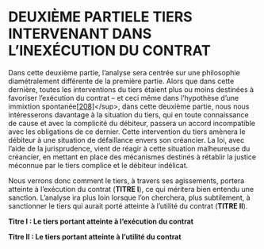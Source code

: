 # DEUXIÈME PARTIELE TIERS INTERVENANT DANS L’INEXÉCUTION DU CONTRAT

Dans cette deuxième partie, l’analyse sera centrée sur une philosophie diamétralement différente de la première partie. Alors que dans cette dernière, toutes les interventions du tiers étaient plus ou moins destinées à favoriser l’exécution du contrat – et ceci même dans l’hypothèse d’une immixtion spontanée[\[208\]](../untitled/titre-ii-lintervention-spontanee/chapitre-ii-la-violation-du-principe-de-non-immixtion-dans-le-contrat/section_2_les_effets_de_limmixtion-184.md#11397449176964-footnote-208)&lt;/sup&gt;, dans cette deuxième partie, nous nous intéresserons davantage à la situation du tiers, qui en toute connaissance de cause et avec la complicité du débiteur, passera un accord incompatible avec les obligations de ce dernier. Cette intervention du tiers amènera le débiteur à une situation de défaillance envers son créancier. La loi, avec l’aide de la jurisprudence, vient de réagir à cette situation malheureuse du créancier, en mettant en place des mécanismes destinés à rétablir la justice méconnue par le tiers complice et le débiteur indélicat.

Nous verrons donc comment le tiers, à travers ses agissements, portera atteinte à l’exécution du contrat \(**TITRE I**\), ce qui méritera bien entendu une sanction. L’analyse ira plus loin lorsque l’on cherchera, plus subtilement, à sanctionner le tiers qui aurait porté atteinte à l’utilité du contrat \(**TITRE II**\).

**Titre I : Le tiers portant atteinte à l’exécution du contrat**

**Titre II : Le tiers portant atteinte à l’utilité du contrat**

